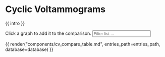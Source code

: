 # Cyclic Voltammograms
{{ intro }}
<div id="vis"></div>
Click a graph to add it to the comparison.



<input type="text" id="filterInput" onkeyup="quickFilter()" placeholder="Filter list ..." title="Type in a name">

{{ render("components/cv_compare_table.md", entries_path=entries_path, database=database) }}




<script src="https://cdn.plot.ly/plotly-2.12.1.min.js"></script>
<script src="https://d3js.org/d3.v7.js"></script>

<script>

var cache = {};
var traces = [];

var layout = {

    xaxis: {
        title: {
            text: '<i>E</i> [V]',
            font: {
                family: 'Courier New, monospace',
                size: 18,
            }
        },
        showline: true,
        zeroline: false,
        ticks: "outside",
        mirror: true,
        side: "bottom"
    },

    yaxis: {
        title: {
            text: '<i>j</i> [A m⁻²]',
            font: {
                family: 'Courier New, monospace',
                size: 18,
            }
        },
        showline: true,
        zeroline: true,
        ticks: "outside",
        mirror: true,
        side: "left"
    },
    legend: {
        yanchor: "top",
        y: -0.3,
        xanchor: "left",
        x: 0.01
    }
};

Plotly.newPlot('vis', traces, layout);

async function updatePlot(names) {
    Promise.all(
            names.map(name => {
                const source = name.split("_")
                    .slice(0, -2)
                    .join("_");
                if (name in cache) {
                    return cache[name];
                } else {
                    return d3.csv(["/data/generated/svgdigitizer/", source, "/", name, ".csv"].join(""), convertNumbers)
                        .then(processData)
                        .then(function (result) {
                            return {
                                x: result[0],
                                y: result[1],
                                name: name,
                                type: 'scatter'
                            }
                        })
                        .then(function (result) {
                            cache[name] = result;
                            return result;
                        });
                }
            })
        )
        .then(function (traces) {
            Plotly.newPlot('vis', traces, layout);
        });
};

function convertNumbers(row) {
    var r = {};
    for (var k in row) {
        r[k] = +row[k];
        if (isNaN(r[k])) {
            r[k] = row[k];
        }
    }
    return r;
}

function processData(allRows) {
    var x = [];
    var y = [];
    for (var i = 0; i < allRows.length; i++) {
        row = allRows[i];
        x.push(row['E']);
        y.push(row['j']);
    }

    return [x, y]
};

// selection mechanism
var selected_cyclic_voltammograms = [];
// callback on selections for all checkboxes
// not ideal since for every selection iterate over all checkboxes
d3.selectAll(".checkbox")
    .on("change", function (d, i) {
        selected_cyclic_voltammograms = [...d3.selectAll("input[class='checkbox']:checked")
            ._groups[0]
        ].map(checkbox => {
            return checkbox.name
        });
        updatePlot(selected_cyclic_voltammograms);
    });

function quickFilter() {
    var input, filter, table, tr, i, f, trContent, results;
    input = document.getElementById("filterInput");
    filter = input.value.toUpperCase().split(" ");
    table = document.getElementsByClassName("md-typeset__table")[0];
    tr = table.getElementsByTagName("tr");
    for (i = 1; i < tr.length; i++) {
    
        trContent = tr[i].textContent.replace(/[\s]+/g, ' ');

        if (trContent) {
            results = []
            for (f of filter)  {
                if (trContent.toUpperCase().indexOf(f) > -1) {
                    results.push(true);
                } else {
                    results.push(false);
                }
            }

            if (results.every( (val, r, arr) => val === true )) {
                tr[i].style.display = "";
            } else {
                tr[i].style.display = "none";
            }
        }       
    }
}

</script>
